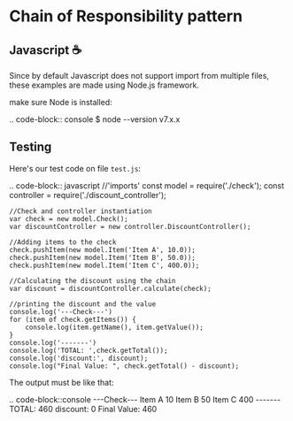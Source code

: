 Chain of Responsibility pattern
=====

Javascript :coffee:
-------
Since by default Javascript does not support import from multiple files, these examples are made using Node.js framework.

make sure Node is installed:

.. code-block:: console
    $ node --version
    v7.x.x

Testing
--------

Here's our test code on file ```test.js```:

.. code-block:: javascript
    //'imports'
    const model = require('./check');
    const controller = require('./discount_controller');

    //Check and controller instantiation
    var check = new model.Check();
    var discountController = new controller.DiscountController();

    //Adding items to the check
    check.pushItem(new model.Item('Item A', 10.0));
    check.pushItem(new model.Item('Item B', 50.0));
    check.pushItem(new model.Item('Item C', 400.0));

    //Calculating the discount using the chain
    var discount = discountController.calculate(check);

    //printing the discount and the value
    console.log('---Check---')
    for (item of check.getItems()) {
        console.log(item.getName(), item.getValue());
    }
    console.log('-------')
    console.log('TOTAL: ',check.getTotal());
    console.log('discount:', discount);
    console.log("Final Value: ", check.getTotal() - discount);

The output must be like that:

.. code-block::console
    ---Check---
    Item A 10
    Item B 50
    Item C 400
    -------
    TOTAL:  460
    discount: 0
    Final Value:  460
